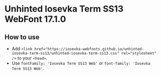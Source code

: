 # Unhinted Iosevka Term SS13 WebFont 17.1.0

## How to use

- Add `<link href="https://iosevka-webfonts.github.io/unhinted-iosevka-term-ss13/unhinted-iosevka-term-ss13.css" rel="stylesheet" />` to your `<head>`.
- Use `fontFamily: 'Iosevka Term SS13 Web'` or `font-family: 'Iosevka Term SS13 Web'`.
